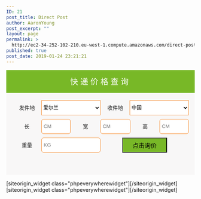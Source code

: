 ```yaml
---
ID: 21
post_title: Direct Post
author: AaronYoung
post_excerpt: ""
layout: page
permalink: >
  http://ec2-34-252-102-210.eu-west-1.compute.amazonaws.com/direct-post/
published: true
post_date: 2019-01-24 23:21:21
---
```

<div id="pl-21"  class="panel-layout" ><div id="pg-21-0"  class="panel-grid panel-has-style"  data-style="{&quot;padding&quot;:&quot;0% 10% 0% 10%&quot;,&quot;mobile_padding&quot;:&quot;0px 10px 0px 10px&quot;,&quot;background_image_attachment&quot;:false,&quot;background_display&quot;:&quot;tile&quot;,&quot;cell_alignment&quot;:&quot;flex-start&quot;}"  data-ratio="1"  data-ratio-direction="right" ><div class="panel-row-style panel-row-style-for-21-0" ><div id="pgc-21-0-0"  class="panel-grid-cell"  data-weight="1" ><div id="panel-21-0-0-0" class="so-panel widget widget_sow-editor panel-first-child" data-index="0" data-style="{&quot;background_image_attachment&quot;:false,&quot;background_display&quot;:&quot;tile&quot;,&quot;animation_once&quot;:&quot;&quot;}" ><div class="so-widget-sow-editor so-widget-sow-editor-base">
<div class="siteorigin-widget-tinymce textwidget">
	<form method="get" action="" class="form-group" method="get">
<div class="" style="background-color: #78b827; text-align: center;"><span style="font-size: 1.5em; margin: 0; color: #ffffff; line-height: 61px; letter-spacing: 6px;">快递价格查询</span></div>
<div style="padding: 20px 16px 0px 16px; background-color: #f8f7f7; min-height: 200px;">
<div style="float: left; width: 50%; display: flex; justify-content: space-between; margin: 0px 0px 10px 0px;"><label style="width: 33.2%; height: 40px; line-height: 40px; text-align: center;">发件地</label>
<select name="send-address" style="width: 66.8%; background-color: #ffffff; outline: none; height: 40px; border: #f6821e 1px solid;">
<option>爱尔兰</option>
</select></div>
<div style="float: left; width: 50%; display: flex; justify-content: space-between; margin: 0px 0px 10px 0px;"><label style="width: 33.2%; height: 40px; line-height: 40px; text-align: center;">收件地</label>
<select name="receive-address" style="width: 66.8%; background-color: #ffffff; outline: none; height: 40px; border: #f6821e 1px solid;">
<option>中国</option>
</select></div>
<div style="clear: both;"></div>
<div style="width: 33%; float: left; display: flex; justify-content: space-between; padding: 0; margin: 0px 0px 10px 0px;" class="form-group is-empty"><label style="width: 50%; height: 40px; line-height: 40px; text-align: center;">长 </label>
<input autocomplete="off" type="text" pattern="[\d.]*" title="请输入数字" name="length" style="width: 50%; border: #f6821e 1px solid; border-radius: 6px; height: 40px; padding: 5px;" class="text-right form-control" placeholder="CM" /></div>
<div style="width: 34%; float: left; display: flex; justify-content: space-between; padding: 0; margin: 0px 0px 10px 0px;" class="form-group is-empty"><label style="width: 50%; height: 40px; line-height: 40px; text-align: center;">宽 </label>
<input autocomplete="off" type="text" pattern="[\d.]*" title="请输入数字" name="width" style="width: 50%; border: #f6821e 1px solid; border-radius: 6px; height: 40px; padding: 5px;" class="text-right form-control" placeholder="CM" /></div>
<div style="width: 33%; float: left; display: flex; justify-content: space-between; padding: 0; margin: 0px 0px 10px 0px;" class="form-group is-empty"><label style="width: 50%; height: 40px; line-height: 40px; text-align: center;">高 </label>
<input autocomplete="off" type="text" pattern="[\d.]*" title="请输入数字" name="height" style="width: 50%; border: #f6821e 1px solid; border-radius: 6px; height: 40px; padding: 5px;" class="text-right form-control" placeholder="CM" /></div>
<div style="clear: both;"></div>
<div style="float: left; width: 50%; display: flex; justify-content: space-between;" class="form-group is-empty"><label style="width: 33.2%; height: 40px; line-height: 40px; text-align: center;">重量</label>
<input pattern="[\d.]*" title="请输入数字" type="text" autocomplete="off" name="weight" style="width: 66.8%; border: #f6821e 1px solid; border-radius: 6px; height: 40px; padding: 5px;" class="text-right form-control" placeholder="KG" /></div>
<div style="float: left; width: 50%; display: flex; justify-content: space-between;"><button type="submit" class="btn-hover" style="background-color: #78b827; margin: 0 auto; height: 40px; outline: none; font-size: 16px; width: 120px; line-height: 40px; padding: 0 0 0 0;">点击询价</button></div>
</div>
</form></div>
</div></div><div id="panel-21-0-0-1" class="so-panel widget widget_phpeverywherewidget phpeverywherewidget" data-index="1" data-style="{&quot;background_image_attachment&quot;:false,&quot;background_display&quot;:&quot;tile&quot;,&quot;animation_once&quot;:&quot;&quot;}" >[siteorigin_widget class="phpeverywherewidget"]<input type="hidden" value="{&quot;instance&quot;:{&quot;title&quot;:&quot;&quot;,&quot;content&quot;:&quot;&lt;ul class=\&quot;nav nav-tabs\&quot;&gt;\n                   &lt;a href=\&quot;\&quot; data-toggle=\&quot;tab\&quot; aria-expanded=\&quot;true\&quot; onclick=\&quot;change1()\&quot;&gt;\u5168\u90e8\u7ebf\u8def&lt;\/a&gt;   \n                   &lt;a&gt;  |  &lt;\/a&gt;&lt;a href=\&quot;\&quot; data-toggle=\&quot;tab\&quot; aria-expanded=\&quot;true\&quot; onclick=\&quot;change2()\&quot;&gt;\u5976\u7c89\u5305\u7a0e\u4e13\u7ebf&lt;\/a&gt;\n                   &lt;a&gt;  |  &lt;\/a&gt;&lt;a href=\&quot;\&quot; data-toggle=\&quot;tab\&quot; aria-expanded=\&quot;true\&quot; onclick=\&quot;change3()\&quot;&gt;\u6742\u8d27\u5305\u7a0e\u4e13\u7ebf&lt;\/a&gt;\n                  &lt;a&gt;  |  &lt;\/a&gt;&lt;a href=\&quot;\&quot; data-toggle=\&quot;tab\&quot; aria-expanded=\&quot;true\&quot; onclick=\&quot;change4()\&quot;&gt;\u5962\u4f88\u54c1\u4e13\u7ebf&lt;\/a&gt;\n                  &lt;a&gt;  |  &lt;\/a&gt;&lt;a href=\&quot;\&quot; data-toggle=\&quot;tab\&quot; aria-expanded=\&quot;true\&quot; onclick=\&quot;change5()\&quot;&gt;\u90ae\u653f\u4e13\u7ebf&lt;\/a&gt;\n&lt;\/ul&gt;\n\n\n&lt;input type=\&quot;hidden\&quot;  name=\&quot;4TinPriceContainer\&quot; id=\&quot;4TinPriceContainer\&quot; value=\&quot;\&quot;&gt;\n&lt;?php $4TinPrice = wc_get_product(773); echo $4TinPrice-&gt;get_sale_price(); ?&gt;\n\n\n\n\n&lt;script&gt;\nfunction change1(){\nvar block1 = document.getElementById(&#039;block1&#039;);\nblock1.style.display = &#039;inline&#039;;\nvar block2 = document.getElementById(&#039;block2&#039;);\nblock2.style.display = &#039;none&#039;;\nvar block3 = document.getElementById(&#039;block3&#039;);\nblock3.style.display = &#039;none&#039;;\nvar block4 = document.getElementById(&#039;block4&#039;);\nblock4.style.display = &#039;none&#039;;\nvar block5 = document.getElementById(&#039;block5&#039;);\nblock5.style.display = &#039;none&#039;;\n}\n\nfunction change2(){\nvar block1 = document.getElementById(&#039;block1&#039;);\nblock1.style.display = &#039;none&#039;;\nvar block2 = document.getElementById(&#039;block2&#039;);\nblock2.style.display = &#039;inline&#039;;\nvar block3 = document.getElementById(&#039;block3&#039;);\nblock3.style.display = &#039;none&#039;;\nvar block4 = document.getElementById(&#039;block4&#039;);\nblock4.style.display = &#039;none&#039;;\nvar block5 = document.getElementById(&#039;block5&#039;);\nblock5.style.display = &#039;none&#039;;\n}\n\nfunction change3(){\nvar block1 = document.getElementById(&#039;block1&#039;);\nblock1.style.display = &#039;none&#039;;\nvar block2 = document.getElementById(&#039;block2&#039;);\nblock2.style.display = &#039;none&#039;;\nvar block3 = document.getElementById(&#039;block3&#039;);\nblock3.style.display = &#039;inline&#039;;\nvar block4 = document.getElementById(&#039;block4&#039;);\nblock4.style.display = &#039;none&#039;;\nvar block5 = document.getElementById(&#039;block5&#039;);\nblock5.style.display = &#039;none&#039;;\n}\n\nfunction change4(){\nvar block1 = document.getElementById(&#039;block1&#039;);\nblock1.style.display = &#039;none&#039;;\nvar block2 = document.getElementById(&#039;block2&#039;);\nblock2.style.display = &#039;none&#039;;\nvar block3 = document.getElementById(&#039;block3&#039;);\nblock3.style.display = &#039;none&#039;;\nvar block4 = document.getElementById(&#039;block4&#039;);\nblock4.style.display = &#039;inline&#039;;\nvar block5 = document.getElementById(&#039;block5&#039;);\nblock5.style.display = &#039;none&#039;;\n}\n\nfunction change5(){\nvar block1 = document.getElementById(&#039;block1&#039;);\nblock1.style.display = &#039;none&#039;;\nvar block2 = document.getElementById(&#039;block2&#039;);\nblock2.style.display = &#039;none&#039;;\nvar block3 = document.getElementById(&#039;block3&#039;);\nblock3.style.display = &#039;none&#039;;\nvar block4 = document.getElementById(&#039;block4&#039;);\nblock4.style.display = &#039;none&#039;;\nvar block5 = document.getElementById(&#039;block5&#039;);\nblock5.style.display = &#039;inline&#039;;\n}\n\n&lt;\/script&gt;&quot;,&quot;eds_animation_class&quot;:&quot;&quot;,&quot;animation&quot;:&quot;&quot;,&quot;anchor&quot;:&quot;&quot;,&quot;anchor-placement&quot;:&quot;&quot;,&quot;easing&quot;:&quot;&quot;,&quot;offset&quot;:&quot;&quot;,&quot;duration&quot;:&quot;&quot;,&quot;delay&quot;:&quot;&quot;,&quot;once&quot;:0,&quot;so_sidebar_emulator_id&quot;:&quot;phpeverywherewidget-2110001&quot;,&quot;option_name&quot;:&quot;widget_phpeverywherewidget&quot;},&quot;args&quot;:{&quot;before_widget&quot;:&quot;&lt;div id=\&quot;panel-21-0-0-1\&quot; class=\&quot;so-panel widget widget_phpeverywherewidget phpeverywherewidget\&quot; data-index=\&quot;1\&quot; data-style=\&quot;{&amp;quot;background_image_attachment&amp;quot;:false,&amp;quot;background_display&amp;quot;:&amp;quot;tile&amp;quot;,&amp;quot;animation_once&amp;quot;:&amp;quot;&amp;quot;}\&quot; &gt;&quot;,&quot;after_widget&quot;:&quot;&lt;\/div&gt;&quot;,&quot;before_title&quot;:&quot;&lt;h3 class=\&quot;widget-title\&quot;&gt;&quot;,&quot;after_title&quot;:&quot;&lt;\/h3&gt;&quot;,&quot;widget_id&quot;:&quot;widget-0-0-1&quot;}}" />[/siteorigin_widget]</div><div id="panel-21-0-0-2" class="so-panel widget widget_phpeverywherewidget phpeverywherewidget panel-last-child" data-index="2" data-style="{&quot;background_image_attachment&quot;:false,&quot;background_display&quot;:&quot;tile&quot;,&quot;animation_once&quot;:&quot;&quot;}" >[siteorigin_widget class="phpeverywherewidget"]<input type="hidden" value="{&quot;instance&quot;:{&quot;title&quot;:&quot;&quot;,&quot;content&quot;:&quot;&lt;div id=\&quot;block1\&quot; style=\&quot;display:inline;\&quot;&gt;\nblock1\n&lt;\/div&gt;\n\n&lt;div id=\&quot;block2\&quot; style=\&quot;display:none;\&quot;&gt;\nblock2\n&lt;\/div&gt;\n\n&lt;div id=\&quot;block3\&quot; style=\&quot;display:none;\&quot;&gt;\nblock3\n&lt;\/div&gt;\n\n&lt;div id=\&quot;block4\&quot; style=\&quot;display:none;\&quot;&gt;\nblock4\n&lt;\/div&gt;\n\n&lt;div id=\&quot;block5\&quot; style=\&quot;display:none;\&quot;&gt;\nblock5\n&lt;\/div&gt;\n&quot;,&quot;eds_animation_class&quot;:&quot;&quot;,&quot;animation&quot;:&quot;&quot;,&quot;anchor&quot;:&quot;&quot;,&quot;anchor-placement&quot;:&quot;&quot;,&quot;easing&quot;:&quot;&quot;,&quot;offset&quot;:&quot;&quot;,&quot;duration&quot;:&quot;&quot;,&quot;delay&quot;:&quot;&quot;,&quot;once&quot;:0,&quot;so_sidebar_emulator_id&quot;:&quot;phpeverywherewidget-2110002&quot;,&quot;option_name&quot;:&quot;widget_phpeverywherewidget&quot;},&quot;args&quot;:{&quot;before_widget&quot;:&quot;&lt;div id=\&quot;panel-21-0-0-2\&quot; class=\&quot;so-panel widget widget_phpeverywherewidget phpeverywherewidget panel-last-child\&quot; data-index=\&quot;2\&quot; data-style=\&quot;{&amp;quot;background_image_attachment&amp;quot;:false,&amp;quot;background_display&amp;quot;:&amp;quot;tile&amp;quot;,&amp;quot;animation_once&amp;quot;:&amp;quot;&amp;quot;}\&quot; &gt;&quot;,&quot;after_widget&quot;:&quot;&lt;\/div&gt;&quot;,&quot;before_title&quot;:&quot;&lt;h3 class=\&quot;widget-title\&quot;&gt;&quot;,&quot;after_title&quot;:&quot;&lt;\/h3&gt;&quot;,&quot;widget_id&quot;:&quot;widget-0-0-2&quot;}}" />[/siteorigin_widget]</div></div></div></div></div>